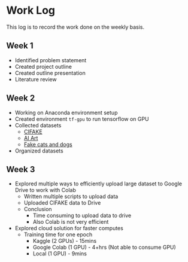 # Work Log

This log is to record the work done on the weekly basis.

## Week 1

-   Identified problem statement
-   Created project outline
-   Created outline presentation
-   Literature review

## Week 2

-   Working on Anaconda environment setup
-   Created environment `tf-gpu` to run tensorflow on GPU
-   Collected datasets
    -   [CIFAKE](https://www.kaggle.com/datasets/birdy654/cifake-real-and-ai-generated-synthetic-images?resource=download)
    -   [AI Art](https://www.kaggle.com/datasets/superpotato9/dalle-recognition-dataset)
    -   [Fake cats and dogs](https://www.kaggle.com/datasets/mattop/ai-cat-and-dog-images-dalle-mini/code)
-   Organized datasets

## Week 3

-   Explored multiple ways to efficiently upload large dataset to Google Drive to work with Colab
    -   Written multiple scripts to upload data
    -   Uploaded CIFAKE data to Drive
    -   Conclusion
        -   Time consuming to upload data to drive
        -   Also Colab is not very efficient
-   Explored cloud solution for faster computes
    -   Training time for one epoch
        -   Kaggle (2 GPUs) - 15mins
        -   Google Colab (1 GPU) - 4+hrs (Not able to consume GPU)
        -   Local (1 GPU) - 9mins
